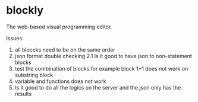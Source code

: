 # blockly
The web-based visual programming editor.

Issues:

1. all bloccks need to be on the same order
2. json format double checking
    2.1 Is it good to have json to non-statement blocks
3. test the combination of blocks for example block 1+1 does not work on substring block
4. variable and functions does not work
5. Is it good to do all the logics on the server and the json only has the results
